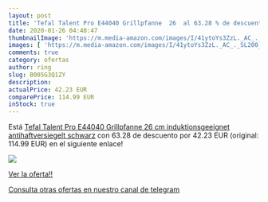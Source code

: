 ```yaml
---
layout: post
title: 'Tefal Talent Pro E44040 Grillpfanne  26  al 63.28 % de descuento'
date: 2020-01-26 04:40:47
thumbnailImage: 'https://m.media-amazon.com/images/I/41ytoYs3ZzL._AC_._SL200_.jpg'
images: [ 'https://m.media-amazon.com/images/I/41ytoYs3ZzL._AC_._SL200_.jpg' ]
comments: true
category: ofertas
author: ring
slug: B005G3Q1ZY
description:
actualPrice: 42.23 EUR
comparePrice: 114.99 EUR
inStock: true
---
```


Está [Tefal Talent Pro E44040 Grillpfanne  26 cm  induktionsgeeignet  antihaftversiegelt  schwarz](https://www.amazon.com/dp/B005G3Q1ZY/?tag=redken08-20) con 63.28 de descuento por 42.23 EUR (original: 114.99 EUR) en el siguiente enlace!

[![](https://m.media-amazon.com/images/I/41ytoYs3ZzL._AC_._SL200_.jpg)](https://www.amazon.com/dp/B005G3Q1ZY/?tag=redken08-20)

[Ver la oferta!!](https://www.amazon.com/dp/B005G3Q1ZY/?tag=redken08-20)

[Consulta otras ofertas en nuestro canal de telegram](https://t.me/s/ofertas25)
